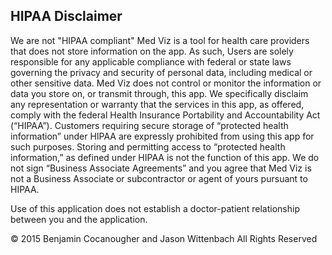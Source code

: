 ## HIPAA Disclaimer 
We are not "HIPAA compliant"
Med Viz is a tool for health care providers that does not store information on the app. As such, Users are solely responsible for any applicable compliance with federal or state laws governing the privacy and security of personal data, including medical or other sensitive data. Med Viz does not control or monitor the information or data you store on, or transmit through, this app. We specifically disclaim any representation or warranty that the services in this app, as offered, comply with the federal Health Insurance Portability and Accountability Act (“HIPAA”). Customers requiring secure storage of “protected health information” under HIPAA are expressly prohibited from using this app for such purposes. Storing and permitting access to “protected health information,” as defined under HIPAA is not the function of this app. We do not sign “Business Associate Agreements” and you agree that Med Viz is not a Business Associate or subcontractor or agent of yours pursuant to HIPAA.  

Use of this application does not establish a doctor-patient relationship between you and the application.  

© 2015 Benjamin Cocanougher and Jason Wittenbach All Rights Reserved
